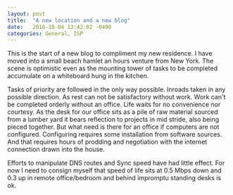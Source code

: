 ```yaml
---
layout: post
title:  "A new location and a new blog"
date:   2016-10-04 13:42:02 -0400
categories: General, ISP
---
```


This is the start of a new blog to compliment my new residence. I have moved into a small beach hamlet an hours venture from New York. The scene is optimistic even as the mounting tower of tasks to be completed accumulate on a whiteboard hung in the kitchen.

Tasks of priority are followed in the only way possible. Inroads taken in any possible direction. As rest can not be satisfactory without work. Work can't be completed orderly without an office. Life waits for no convenience nor courtesy. As the desk for our office sits as a pile of raw material sourced from a lumber yard it bears reflection to projects in mid stride, also being pieced together. But what need is there for an office if computers are not configured. Configuring requires some installation from software sources. And that requires hours of prodding and negotiation with the internet connection drawn into the house.

Efforts to manipulate DNS routes and Sync speed have had little effect. For now I need to consign myself that speed of life sits at 0.5 Mbps down and 0.3 up in remote office/bedroom and behind impromptu standing desks is ok.
